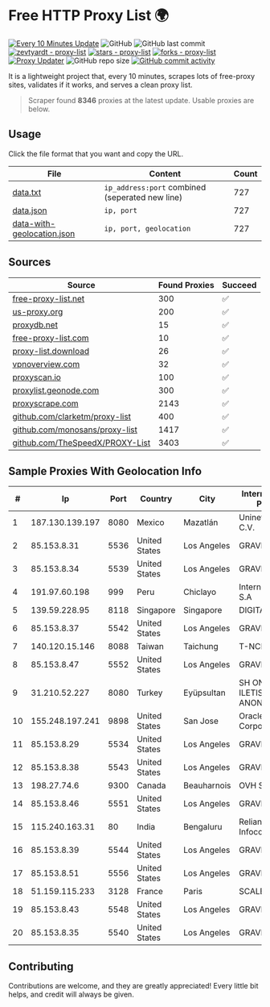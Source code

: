
# Free HTTP Proxy List 🌍

[![Every 10 Minutes Update](https://github.com/mertguvencli/http-proxy-list/actions/workflows/main.yml/badge.svg?branch=main)](https://github.com/mertguvencli/http-proxy-list/actions/workflows/main.yml)
![GitHub](https://img.shields.io/github/license/mertguvencli/http-proxy-list)
![GitHub last commit](https://img.shields.io/github/last-commit/mertguvencli/http-proxy-list)
[![zevtyardt - proxy-list](https://img.shields.io/static/v1?label=zevtyardt&message=proxy-list&color=blue&logo=github)](https://github.com/zevtyardt/proxy-list "Go to GitHub repo")
[![stars - proxy-list](https://img.shields.io/github/stars/zevtyardt/proxy-list?style=social)](https://github.com/zevtyardt/proxy-list)
[![forks - proxy-list](https://img.shields.io/github/forks/zevtyardt/proxy-list?style=social)](https://github.com/zevtyardt/proxy-list)
[![Proxy Updater](https://github.com/zevtyardt/proxy-list/workflows/Proxy%20Updater/badge.svg)](https://github.com/zevtyardt/proxy-list/actions?query=workflow:"Proxy+Updater")
![GitHub repo size](https://img.shields.io/github/repo-size/zevtyardt/proxy-list)
[![GitHub commit activity](https://img.shields.io/github/commit-activity/m/zevtyardt/proxy-list?logo=commits)](https://github.com/zevtyardt/proxy-list/commits/main)

It is a lightweight project that, every 10 minutes, scrapes lots of free-proxy sites, validates if it works, and serves a clean proxy list.

> Scraper found **8346** proxies at the latest update. Usable proxies are below.

## Usage

Click the file format that you want and copy the URL.

|File|Content|Count|
|----|-------|-----|
|[data.txt](https://raw.githubusercontent.com/mertguvencli/http-proxy-list/main/proxy-list/data.txt)|`ip_address:port` combined (seperated new line)|727|
|[data.json](https://raw.githubusercontent.com/mertguvencli/http-proxy-list/main/proxy-list/data.json)|`ip, port`|727|
|[data-with-geolocation.json](https://raw.githubusercontent.com/mertguvencli/http-proxy-list/main/proxy-list/data-with-geolocation.json)|`ip, port, geolocation`|727|

## Sources

|Source|Found Proxies|Succeed|
|------|-------------|-------|
|[free-proxy-list.net](https://free-proxy-list.net)|300|✅|
|[us-proxy.org](https://www.us-proxy.org)|200|✅|
|[proxydb.net](http://proxydb.net)|15|✅|
|[free-proxy-list.com](https://free-proxy-list.com/?page=&port=&type%5B%5D=http&type%5B%5D=https&up_time=0&search=Search)|10|✅|
|[proxy-list.download](https://www.proxy-list.download/HTTP)|26|✅|
|[vpnoverview.com](https://vpnoverview.com/privacy/anonymous-browsing/free-proxy-servers)|32|✅|
|[proxyscan.io](https://www.proxyscan.io)|100|✅|
|[proxylist.geonode.com](https://proxylist.geonode.com/api/proxy-list?limit=300&page=1&sort_by=lastChecked&sort_type=desc&protocols=http,https)|300|✅|
|[proxyscrape.com](https://api.proxyscrape.com/v2/?request=displayproxies&protocol=http&timeout=10000&country=all&ssl=all&anonymity=all)|2143|✅|
|[github.com/clarketm/proxy-list](https://raw.githubusercontent.com/clarketm/proxy-list/master/proxy-list-raw.txt)|400|✅|
|[github.com/monosans/proxy-list](https://raw.githubusercontent.com/monosans/proxy-list/main/proxies/http.txt)|1417|✅|
|[github.com/TheSpeedX/PROXY-List](https://raw.githubusercontent.com/TheSpeedX/PROXY-List/master/http.txt)|3403|✅|


## Sample Proxies With Geolocation Info

|#|Ip|Port|Country|City|Internet Service Provider|
|-|--|----|-------|----|-------------------------|
|1|187.130.139.197|8080|Mexico|Mazatlán|Uninet S.A. de C.V.|
|2|85.153.8.31|5536|United States|Los Angeles|GRAVITYPROXIES|
|3|85.153.8.34|5539|United States|Los Angeles|GRAVITYPROXIES|
|4|191.97.60.198|999|Peru|Chiclayo|Internexa Peru S.A|
|5|139.59.228.95|8118|Singapore|Singapore|DIGITALOCEAN|
|6|85.153.8.37|5542|United States|Los Angeles|GRAVITYPROXIES|
|7|140.120.15.146|8088|Taiwan|Taichung|T-NCHU.EDU.TW|
|8|85.153.8.47|5552|United States|Los Angeles|GRAVITYPROXIES|
|9|31.210.52.227|8080|Turkey|Eyüpsultan|SH ONLINE ILETISIM ANONIM SIRKETI|
|10|155.248.197.241|9898|United States|San Jose|Oracle Corporation|
|11|85.153.8.29|5534|United States|Los Angeles|GRAVITYPROXIES|
|12|85.153.8.38|5543|United States|Los Angeles|GRAVITYPROXIES|
|13|198.27.74.6|9300|Canada|Beauharnois|OVH SAS|
|14|85.153.8.46|5551|United States|Los Angeles|GRAVITYPROXIES|
|15|115.240.163.31|80|India|Bengaluru|Reliance Jio Infocomm Limited|
|16|85.153.8.39|5544|United States|Los Angeles|GRAVITYPROXIES|
|17|85.153.8.51|5556|United States|Los Angeles|GRAVITYPROXIES|
|18|51.159.115.233|3128|France|Paris|SCALEWAY|
|19|85.153.8.43|5548|United States|Los Angeles|GRAVITYPROXIES|
|20|85.153.8.35|5540|United States|Los Angeles|GRAVITYPROXIES|



## Contributing

Contributions are welcome, and they are greatly appreciated! Every
little bit helps, and credit will always be given.

